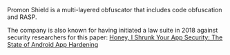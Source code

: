 Promon Shield is a multi-layered obfuscator that includes code obfuscation and RASP.

The company is also known for having initiated a law suite in 2018 against security researchers for this paper:
[Honey, I Shrunk Your App Security: The State of Android App Hardening](/nomorp-paper-dimva2018.pdf)
